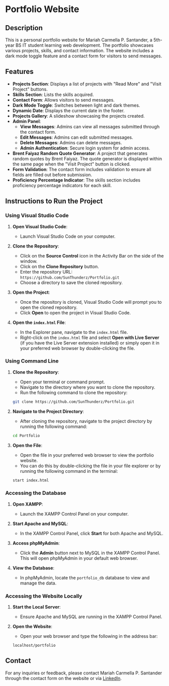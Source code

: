 # Portfolio Website

## Description
This is a personal portfolio website for Mariah Carmella P. Santander, a 5th-year BS IT student learning web development. The portfolio showcases various projects, skills, and contact information. The website includes a dark mode toggle feature and a contact form for visitors to send messages.

## Features
- **Projects Section**: Displays a list of projects with "Read More" and "Visit Project" buttons.
- **Skills Section**: Lists the skills acquired.
- **Contact Form**: Allows visitors to send messages.
- **Dark Mode Toggle**: Switches between light and dark themes.
- **Dynamic Date**: Displays the current date in the footer.
- **Projects Gallery**: A slideshow showcasing the projects created.
- **Admin Panel**: 
  - **View Messages**: Admins can view all messages submitted through the contact form.
  - **Edit Messages**: Admins can edit submitted messages.
  - **Delete Messages**: Admins can delete messages.
  - **Admin Authentication**: Secure login system for admin access.
- **Brent Faiyaz Random Quote Generator**: A project that generates random quotes by Brent Faiyaz. The quote generator is displayed within the same page when the "Visit Project" button is clicked.
- **Form Validation**: The contact form includes validation to ensure all fields are filled out before submission.
- **Proficiency Percentage Indicator**: The skills section includes proficiency percentage indicators for each skill.

## Instructions to Run the Project

### Using Visual Studio Code

1. **Open Visual Studio Code**:
    - Launch Visual Studio Code on your computer.

2. **Clone the Repository**:
    - Click on the **Source Control** icon in the Activity Bar on the side of the window.
    - Click on the **Clone Repository** button.
    - Enter the repository URL: `https://github.com/SunThunderz/Portfolio.git`
    - Choose a directory to save the cloned repository.

3. **Open the Project**:
    - Once the repository is cloned, Visual Studio Code will prompt you to open the cloned repository.
    - Click **Open** to open the project in Visual Studio Code.

4. **Open the `index.html` File**:
    - In the Explorer pane, navigate to the `index.html` file.
    - Right-click on the `index.html` file and select **Open with Live Server** (if you have the Live Server extension installed) or simply open it in your preferred web browser by double-clicking the file.

### Using Command Line

1. **Clone the Repository**:
    - Open your terminal or command prompt.
    - Navigate to the directory where you want to clone the repository.
    - Run the following command to clone the repository:
    ```bash
    git clone https://github.com/SunThunderz/Portfolio.git
    ```

2. **Navigate to the Project Directory**:
    - After cloning the repository, navigate to the project directory by running the following command:
    ```bash
    cd Portfolio
    ```

3. **Open the File**:
    - Open the file in your preferred web browser to view the portfolio website.
    - You can do this by double-clicking the file in your file explorer or by running the following command in the terminal:
    ```bash
    start index.html
    ```

### Accessing the Database

1. **Open XAMPP**:
    - Launch the XAMPP Control Panel on your computer.

2. **Start Apache and MySQL**:
    - In the XAMPP Control Panel, click **Start** for both Apache and MySQL.

3. **Access phpMyAdmin**:
    - Click the **Admin** button next to MySQL in the XAMPP Control Panel. This will open phpMyAdmin in your default web browser.

4. **View the Database**:
    - In phpMyAdmin, locate the `portfolio_db` database to view and manage the data.

### Accessing the Website Locally

1. **Start the Local Server**:
    - Ensure Apache and MySQL are running in the XAMPP Control Panel.

2. **Open the Website**:
    - Open your web browser and type the following in the address bar:
    ```
    localhost/portfolio
    ```

## Contact
For any inquiries or feedback, please contact Mariah Carmella P. Santander through the contact form on the website or via [LinkedIn](https://www.linkedin.com/in/mariah-santander-73b6552b5/).